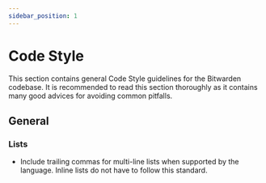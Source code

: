 ```yaml
---
sidebar_position: 1
---
```


# Code Style

This section contains general Code Style guidelines for the Bitwarden codebase. It is recommended to
read this section thoroughly as it contains many good advices for avoiding common pitfalls.

## General

### Lists

- Include trailing commas for multi-line lists when supported by the language. Inline lists do not
  have to follow this standard.
